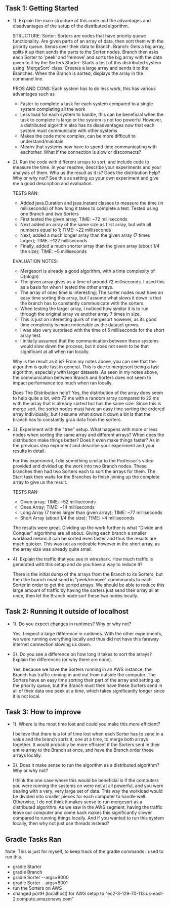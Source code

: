 ## Task 1: Getting Started
- 1). Explain the main structure of this code and the advantages and disadvantages of the setup of the distributed algorithm.

	STRUCTURE:
	Sorter: Sorters are nodes that have priority queue functionality. Are given parts of an array of data, then sort them with the priority queue. Sends over their data to Branch.
	Branch: Gets a big array, splits it up then sends the parts to the Sorter nodes. Branch then asks each Sorter to 'peek' and 'remove' and sorts the big array with the data given to it by the Sorters
	Starter: Starts a test of this distributed system using 'MergeSort' class. Creates a large array and sends it to the Branches. When the Branch is sorted, displays the array in the command line.
	
	PROS AND CONS:
	Each system has to do less work, this has various advantages such as
	+ Faster to complete a task for each system compared to a single system completing all the work
	+ Less load for each system to handle, this can be beneficial when the task to complete is large or the system is not too powerful
	However, a distributed algorithm also has its disadvantages now that each system must communicate with other systems
	- Makes the code more complex, can be more difficult to understand/maintain
	- Means that systems now have to spend time communicating with eachother. What if the connection is slow or disconnects?

- 2). Run the code with different arrays to sort, and include code to measure the time. In your readme, describe your experiments and your analysis of them. Whu us the result as it is? Does the distribution help? Why or why not? See this as setting up your own experiment and give me a good description and evaluation.
	
	TESTS RAN:
	- Added java.Duration and java.Instant classes to measure the time (in milliseconds) of how long it takes to complete a test. Tested using one Branch and two Sorters
	- First tested the given array; TIME: ~72 milliseconds
	- Next added an array of the same size as first array, but with all numbers equal to 1; TIME: ~22 milliseconds
	- Next, added a much longer array than the given array (7 times larger); TIME: ~122 milliseconds
	- Finally, added a much shorter array than the given array (about 1/4 the size); TIME: ~5 milliseconds
	
	EVALUATION NOTES:
	- Mergesort is already a good algorithm, with a time complexity of O(nlogn)
	- The given array gives us a time of around 72 milliseconds. I used this as a basis for when I tested the other arrays.
	- The array of ones time is interesting; The sorter nodes must have an easy time sorting this array, but I assume what slows it down is that the branch has to constantly communicate with the sorters.
	- When testing the larger array, I noticed how similar it is to run through the original array vs another array 7 times in size.
	- This is just an interesting quirk of mergesort however, as its good time complexity is more noticeable as the dataset grows.
	- I was also very surprised with the time of 5 milliseconds for the short array test.
	- I initially assumed that the communication between these systems would slow down the process, but it does not seem to be that significant at all when ran locally.
	
	Why is the result as it is?
	From my notes above, you can see that the algorithm is quite fast in general. This is due to mergesort being a fast algorithm, especially with larger datasets. As seen in my notes above,
	the communication between Branch and Sorters does not seem to impact performance too much when ran locally.
	
	Does The Distribution help?
	Yes, the distribution of the array does seem to help quite a lot, with 72 ms with a random array compared to 22 ms with the array that is already sorted but has the same size.
	Since this is merge sort, the sorter nodes must have an easy time sorting the ordered array individually, but I assume what slows it down a bit is that the branch has to constantly
	grab data from the sorters.

- 3). Experiment with the "tree" setup. What happens with more or less nodes when sorting the same array and different arrays? When does the distribution make things better? Does it even make things faster? As in the previous step expriment and describe your experiment and your results in detail.
	
	For this experiment, I did something similar to the Professor's video provided and divided up the work into two Branch nodes. These branches then had two Sorters each to sort the arrays
	for them. The Start task then waits for the Branches to finish joining up the complete array to give us the result.
	
	TESTS RAN:
	- Given array; TIME: ~52 milliseconds
	- Ones Array; TIME: ~14 milliseconds
	- Long Array (7 times larger than given array); TIME: ~77 milliseconds
	- Short Array (about 1/4 the size); TIME: ~4 milliseconds
	
	The results were great. Dividing up the work further is what "Divide and Conquer" algorithms are all about. Giving each branch a smaller workload means it can be sorted even faster and thus
	the results are much quicker. This was not as noticable however in the short array, as the array size was already quite small.

- 4). Explain the traffic that you see in wireshark. How much traffic is generated with this setup and do you have a way to reduce it?

	There is the initial dump of the arrays from the Branch to its Sorters, but then the branch must send in "peek/remove" commmands to each Sorter in order to get the sorted arrays.
	We should be able to reduce this large amount of traffic by having the sorters just send their array all at once, then let the Branch node sort these two nodes locally.

## Task 2: Running it outside of localhost
- 1). Do you expect changes in runtimes? Why or why not?
	
	Yes, I expect a large difference in runtimes. With the other experiments, we were running everything locally and thus did not have this faraway internet connection slowing us down.

- 2). Do you see a difference on how long it takes to sort the arrays? Explain the differences (or why there are none).
	
	Yes, because we have the Sorters running in an AWS instance, the Branch has traffic coming in and out from outside the computer. The Sorters have an easy time sorting their
	part of the array and setting up the priority queue, but the Branch must then have these Sorters send in all of their data one peek at a time, which takes significantly longer
	since it is not local.

## Task 3: How to improve
- 1). Where is the most time lost and could you make this more efficient?
	
	I believe that there is a lot of time lost when each Sorter has to send in a value and the branch sorts it, one at a time, to merge both arrays together. It would probably be more efficient
	if the Sorters sent in their entire array to the Branch at once, and have the Branch order those arrays locally.

- 2). Does it make sense to run the algorithm as a distributed algorithm? Why or why not?
	
	I think the one case where this would be beneficial is if the computers you were running the systems on were not at all powerful, and you were dealing with a very, very large set of data.
	This way the workload would be divided into smaller pieces for each computer to handle well. Otherwise, I do not think it makes sense to run mergesort as a distributed algorithm.
	As we saw in the AWS segment, having the traffic leave our computer and come back makes this significantly slower compared to running things locally. And if you wanted to run this system
	locally, then why not just use threads instead?

## Gradle Tasks Ran
Note: This is just for myself, to keep track of the gradle commands I used to run this.
- gradle Starter
- gradle Branch
- gradle Sorter --args=8000
- gradle Sorter --args=8001
- run the Sorters on AWS
- changed portH (localhost) for AWS setup to "ec2-3-129-70-113.us-east-2.compute.amazonaws.com"
